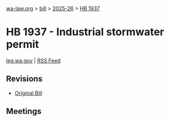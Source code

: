 [wa-law.org](/) > [bill](/bill/) > [2025-26](/bill/2025-26/) > [HB 1937](/bill/2025-26/hb/1937/)

# HB 1937 - Industrial stormwater permit
[leg.wa.gov](https://app.leg.wa.gov/billsummary?BillNumber=1937&Year=2025&Initiative=false) | [RSS Feed](./rss.xml)

## Revisions
* [Original Bill](1/)

## Meetings